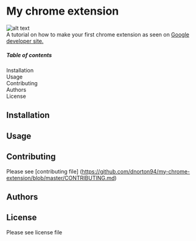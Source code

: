 # My chrome extension
![alt text](https://img.shields.io/twitter/url?style=social&url=https%3A%2F%2Ftwiiter.com%2Fdominiconorton)</br>
A tutorial on how to make your first chrome extension as seen on [Google developer site.](https://developer.chrome.com/extensions)

##### Table of contents

Installation<br/>
Usage<br/> 
Contributing<br/> 
Authors<br/>
License<br/>

## Installation

## Usage

## Contributing

Please see [contributing file] (https://github.com/dnorton94/my-chrome-extension/blob/master/CONTRIBUTING.md)

## Authors

## License

Please see license file
